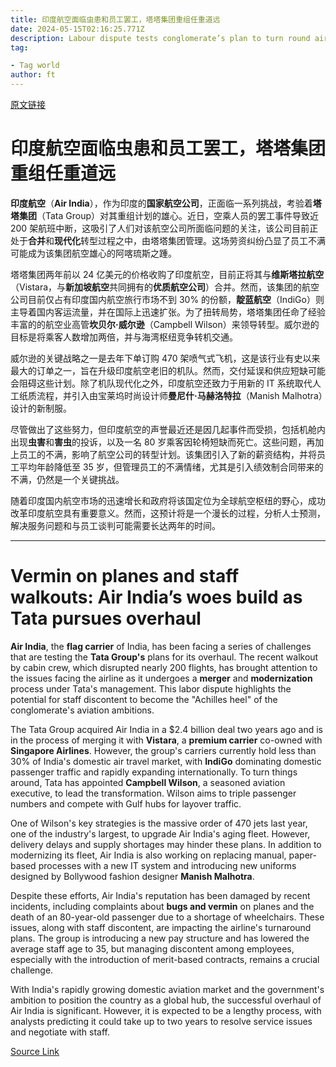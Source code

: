 ```yaml
---
title: 印度航空面临虫患和员工罢工，塔塔集团重组任重道远
date: 2024-05-15T02:16:25.771Z
description: Labour dispute tests conglomerate’s plan to turn round airline two years after taking it over
tag: 

- Tag world
author: ft
---
```


[原文链接](https://ft.com/content/666d863c-053a-4143-8a7c-f2d69b557b5b)

# 印度航空面临虫患和员工罢工，塔塔集团重组任重道远

**印度航空**（**Air India**），作为印度的**国家航空公司**，正面临一系列挑战，考验着**塔塔集团**（Tata Group）对其重组计划的雄心。近日，空乘人员的罢工事件导致近 200 架航班中断，这吸引了人们对该航空公司所面临问题的关注，该公司目前正处于**合并**和**现代化**转型过程之中，由塔塔集团管理。这场劳资纠纷凸显了员工不满可能成为该集团航空雄心的阿喀琉斯之踵。

塔塔集团两年前以 24 亿美元的价格收购了印度航空，目前正将其与**维斯塔拉航空**（Vistara，与**新加坡航空**共同拥有的**优质航空公司**）合并。然而，该集团的航空公司目前仅占有印度国内航空旅行市场不到 30% 的份额，**靛蓝航空**（IndiGo）则主导着国内客运流量，并在国际上迅速扩张。为了扭转局势，塔塔集团任命了经验丰富的的航空业高管**坎贝尔·威尔逊**（Campbell Wilson）来领导转型。威尔逊的目标是将乘客人数增加两倍，并与海湾枢纽竞争转机交通。

威尔逊的关键战略之一是去年下单订购 470 架喷气式飞机，这是该行业有史以来最大的订单之一，旨在升级印度航空老旧的机队。然而，交付延误和供应短缺可能会阻碍这些计划。除了机队现代化之外，印度航空还致力于用新的 IT 系统取代人工纸质流程，并引入由宝莱坞时尚设计师**曼尼什·马赫洛特拉**（Manish Malhotra）设计的新制服。

尽管做出了这些努力，但印度航空的声誉最近还是因几起事件而受损，包括机舱内出现**虫害**和**害虫**的投诉，以及一名 80 岁乘客因轮椅短缺而死亡。这些问题，再加上员工的不满，影响了航空公司的转型计划。该集团引入了新的薪资结构，并将员工平均年龄降低至 35 岁，但管理员工的不满情绪，尤其是引入绩效制合同带来的不满，仍然是一个关键挑战。

随着印度国内航空市场的迅速增长和政府将该国定位为全球航空枢纽的野心，成功改革印度航空具有重要意义。然而，这预计将是一个漫长的过程，分析人士预测，解决服务问题和与员工谈判可能需要长达两年的时间。

---

# Vermin on planes and staff walkouts: Air India’s woes build as Tata pursues overhaul

**Air India**, the **flag carrier** of India, has been facing a series of challenges that are testing the **Tata Group's** plans for its overhaul. The recent walkout by cabin crew, which disrupted nearly 200 flights, has brought attention to the issues facing the airline as it undergoes a **merger** and **modernization** process under Tata's management. This labor dispute highlights the potential for staff discontent to become the "Achilles heel" of the conglomerate's aviation ambitions. 

The Tata Group acquired Air India in a $2.4 billion deal two years ago and is in the process of merging it with **Vistara**, a **premium carrier** co-owned with **Singapore Airlines**. However, the group's carriers currently hold less than 30% of India's domestic air travel market, with **IndiGo** dominating domestic passenger traffic and rapidly expanding internationally. To turn things around, Tata has appointed **Campbell Wilson**, a seasoned aviation executive, to lead the transformation. Wilson aims to triple passenger numbers and compete with Gulf hubs for layover traffic. 

One of Wilson's key strategies is the massive order of 470 jets last year, one of the industry's largest, to upgrade Air India's aging fleet. However, delivery delays and supply shortages may hinder these plans. In addition to modernizing its fleet, Air India is also working on replacing manual, paper-based processes with a new IT system and introducing new uniforms designed by Bollywood fashion designer **Manish Malhotra**. 

Despite these efforts, Air India's reputation has been damaged by recent incidents, including complaints about **bugs and vermin** on planes and the death of an 80-year-old passenger due to a shortage of wheelchairs. These issues, along with staff discontent, are impacting the airline's turnaround plans. The group is introducing a new pay structure and has lowered the average staff age to 35, but managing discontent among employees, especially with the introduction of merit-based contracts, remains a crucial challenge. 

With India's rapidly growing domestic aviation market and the government's ambition to position the country as a global hub, the successful overhaul of Air India is significant. However, it is expected to be a lengthy process, with analysts predicting it could take up to two years to resolve service issues and negotiate with staff.

[Source Link](https://ft.com/content/666d863c-053a-4143-8a7c-f2d69b557b5b)


